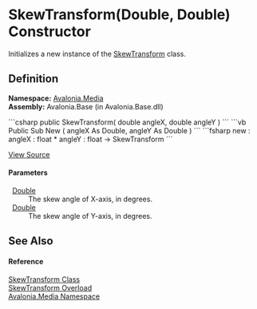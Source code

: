 # SkewTransform(Double, Double) Constructor


Initializes a new instance of the <a href="T_Avalonia_Media_SkewTransform">SkewTransform</a> class.



## Definition
**Namespace:** <a href="N_Avalonia_Media">Avalonia.Media</a>  
**Assembly:** Avalonia.Base (in Avalonia.Base.dll)

<Tabs groupId="api-code-preview">
<TabItem value="csharp" label="C#">
```csharp
public SkewTransform(
	double angleX,
	double angleY
)
```
</TabItem>
<TabItem value="vb" label="VB">
```vb
Public Sub New ( 
	angleX As Double,
	angleY As Double
)
```
</TabItem>
<TabItem value="fsharp" label="F#">
```fsharp
new : 
        angleX : float * 
        angleY : float -> SkewTransform
```
</TabItem>
</Tabs>



<a href="https://github.com/AvaloniaUI/Avalonia/tree/master/src/Avalonia.Base/Media/SkewTransform.cs#L36" title="View the source code">View Source</a>



#### Parameters
<dl><dt>  <a href="https://learn.microsoft.com/dotnet/api/system.double" target="_blank" rel="noopener noreferrer">Double</a></dt><dd>The skew angle of X-axis, in degrees.</dd><dt>  <a href="https://learn.microsoft.com/dotnet/api/system.double" target="_blank" rel="noopener noreferrer">Double</a></dt><dd>The skew angle of Y-axis, in degrees.</dd></dl>

## See Also


#### Reference
<a href="T_Avalonia_Media_SkewTransform">SkewTransform Class</a>  
<a href="Overload_Avalonia_Media_SkewTransform__ctor">SkewTransform Overload</a>  
<a href="N_Avalonia_Media">Avalonia.Media Namespace</a>  

